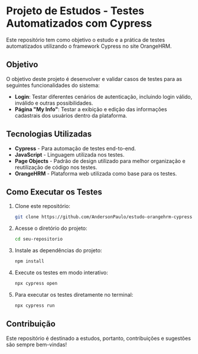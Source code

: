 # Projeto de Estudos - Testes Automatizados com Cypress

Este repositório tem como objetivo o estudo e a prática de testes automatizados utilizando o framework Cypress no site OrangeHRM.

## Objetivo

O objetivo deste projeto é desenvolver e validar casos de testes para as seguintes funcionalidades do sistema:

- **Login**: Testar diferentes cenários de autenticação, incluindo login válido, inválido e outras possibilidades.
- **Página "My Info"**: Testar a exibição e edição das informações cadastrais dos usuários dentro da plataforma.

## Tecnologias Utilizadas

- **Cypress** - Para automação de testes end-to-end.
- **JavaScript** - Linguagem utilizada nos testes.
- **Page Objects** - Padrão de design utilizado para melhor organização e reutilização de código nos testes.
- **OrangeHRM** - Plataforma web utilizada como base para os testes.

## Como Executar os Testes

1. Clone este repositório:
   ```sh
   git clone https://github.com/AndersonPaulo/estudo-orangehrm-cypress
   ```
2. Acesse o diretório do projeto:
   ```sh
   cd seu-repositorio
   ```
3. Instale as dependências do projeto:
   ```sh
   npm install
   ```
4. Execute os testes em modo interativo:
   ```sh
   npx cypress open
   ```
5. Para executar os testes diretamente no terminal:
   ```sh
   npx cypress run
   ```

## Contribuição

Este repositório é destinado a estudos, portanto, contribuições e sugestões são sempre bem-vindas!

